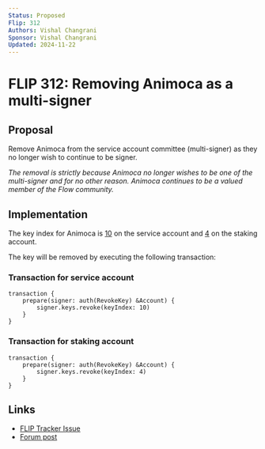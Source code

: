 ```yaml
---
Status: Proposed
Flip: 312
Authors: Vishal Changrani
Sponsor: Vishal Changrani
Updated: 2024-11-22
---
```


# FLIP 312: Removing Animoca as a multi-signer

## Proposal
Remove Animoca from the service account committee (multi-signer) as they no longer wish to continue to be signer.

_The removal is strictly because Animoca no longer wishes to be one of the multi-signer and for no other reason. Animoca continues to be a valued member of the Flow community._

## Implementation

The key index for Animoca is [10](https://github.com/onflow/service-account/blob/main/flow.json#L45-L49) on the service account and [4](https://github.com/onflow/service-account/blob/main/flow-staking.json#L57-L62) on the staking account.

The key will be removed by executing the following transaction:

### Transaction for service account

```
transaction {
    prepare(signer: auth(RevokeKey) &Account) {
        signer.keys.revoke(keyIndex: 10)
    }
}
```

### Transaction for staking account

```
transaction {
    prepare(signer: auth(RevokeKey) &Account) {
        signer.keys.revoke(keyIndex: 4)
    }
}
```

## Links
- [FLIP Tracker Issue](https://github.com/onflow/flips/issues/312)
- [Forum post](https://forum.flow.com/t/flip-312-removing-animoca-as-a-multi-signer/6844)
